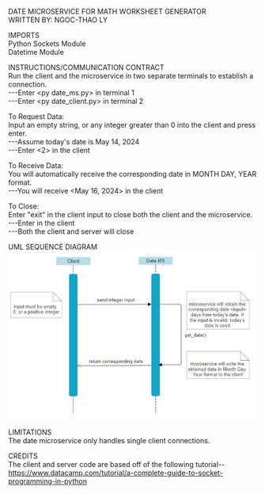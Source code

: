 DATE MICROSERVICE FOR MATH WORKSHEET GENERATOR<br/>
WRITTEN BY: NGOC-THAO LY

IMPORTS<br/>
Python Sockets Module<br/>
Datetime Module<br/>

INSTRUCTIONS/COMMUNICATION CONTRACT<br/>
Run the client and the microservice in two separate terminals to establish a connection.<br/>
---Enter <py date_ms\.py> in terminal 1<br/>
---Enter <py date_client\.py> in terminal 2

To Request Data:<br/>
Input an empty string, or any integer greater than 0 into the client and press enter.<br/>
---Assume today's date is May 14, 2024<br/>
---Enter <2> in the client

To Receive Data:<br/>
You will automatically receive the corresponding date in MONTH DAY, YEAR format.<br/>
---You will receive <May 16, 2024> in the client

To Close:<br/>
Enter "exit" in the client input to close both the client and the microservice.<br/>
---Enter <exit> in the client<br/>
---Both the client and server will close

UML SEQUENCE DIAGRAM<br/>
![Model](./uml-diagram.png)

LIMITATIONS<br/>
The date microservice only handles single client connections.

CREDITS<br/>
The client and server code are based off of the following tutorial--<br/>
https://www.datacamp.com/tutorial/a-complete-guide-to-socket-programming-in-python

